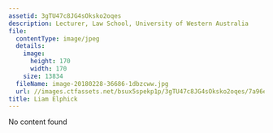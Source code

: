 ```yaml
---
assetid: 3gTU47c8JG4sOksko2oqes
description: Lecturer, Law School, University of Western Australia
file:
  contentType: image/jpeg
  details:
    image:
      height: 170
      width: 170
    size: 13834
  fileName: image-20180228-36686-1dbzcww.jpg
  url: //images.ctfassets.net/bsux5spekp1p/3gTU47c8JG4sOksko2oqes/7a96ec0b8766e3ddb58c268000441840/image-20180228-36686-1dbzcww.jpg
title: Liam Elphick
---
```

No content found